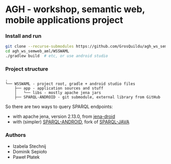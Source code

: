 # AGH - workshop, semantic web, mobile applications project


### Install and run
```bash
git clone --recurse-submodules https://github.com/GrosQuildu/agh_ws_semweb_aml
cd agh_ws_semweb_aml/WSSWAML
./gradlew build  # etc, or use android studio
```


### Project structure

```
.
└── WSSWAML - project root, gradle + android studio files
    ├── app - application sources and stuff
    │   └── libs - mostly apache jena jars
    ├── SPARQL-ANDROID - git submodule, external library from GitHub
```

So there are two ways to query SPARQL endpoints:
* with apache jena, version 2.13.0, from [jena-droid](https://github.com/sbrunk/jena-android)
* with (simpler) [SPARQL-ANDROID](https://github.com/BorderCloud/SPARQL-ANDROID), fork of [SPARQL-JAVA](https://github.com/BorderCloud/SPARQL-JAVA)


### Authors

* Izabela Stechnij
* Dominik Sepioło
* Paweł Płatek